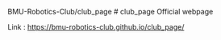BMU-Robotics-Club/club_page # club_page
Official webpage



Link :  https://bmu-robotics-club.github.io/club_page/
